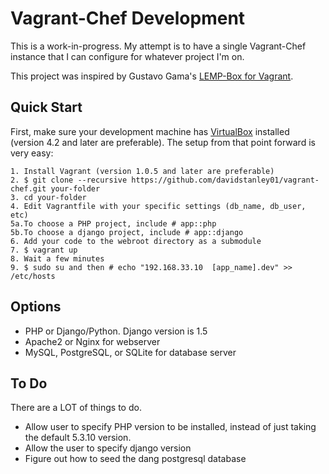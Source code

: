 Vagrant-Chef Development
============================
This is a work-in-progress.  My attempt is to have a single Vagrant-Chef instance that I can configure for whatever project I'm on.

This project was inspired by Gustavo Gama's [LEMP-Box for Vagrant](https://github.com/gustavobgama/LEMP-Box).

## Quick Start

First, make sure your development machine has [VirtualBox](http://www.virtualbox.org)
installed (version 4.2 and later are preferable). The setup from that point forward is very easy:

    1. Install Vagrant (version 1.0.5 and later are preferable)
    2. $ git clone --recursive https://github.com/davidstanley01/vagrant-chef.git your-folder
    3. cd your-folder
    4. Edit Vagrantfile with your specific settings (db_name, db_user, etc)
    5a.To choose a PHP project, include # app::php  
    5b.To choose a django project, include # app::django
    6. Add your code to the webroot directory as a submodule
    7. $ vagrant up
    8. Wait a few minutes   
    9. $ sudo su and then # echo "192.168.33.10  [app_name].dev" >> /etc/hosts


## Options

* PHP or Django/Python.  Django version is 1.5
* Apache2 or Nginx for webserver
* MySQL, PostgreSQL, or SQLite for database server

## To Do

There are a LOT of things to do.
* Allow user to specify PHP version to be installed, instead of just taking the default 5.3.10 version.
* Allow the user to specify django version
* Figure out how to seed the dang postgresql database